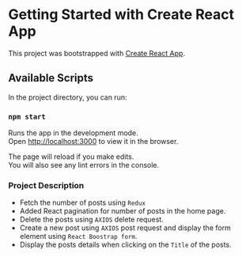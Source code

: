 # Getting Started with Create React App

This project was bootstrapped with [Create React App](https://github.com/facebook/create-react-app).

## Available Scripts

In the project directory, you can run:

### `npm start`

Runs the app in the development mode.\
Open [http://localhost:3000](http://localhost:3000) to view it in the browser.

The page will reload if you make edits.\
You will also see any lint errors in the console.

### Project Description 

- Fetch the number of posts using `Redux`
- Added React pagination for number of posts in the home page.
- Delete the posts using `AXIOS` delete request.
- Create a new post using `AXIOS` post request and display the form element using `React Boostrap form`.
- Display the posts details when clicking on the `Title` of the posts.
